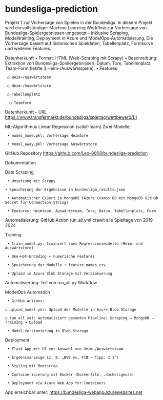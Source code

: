 # bundesliga-prediction
Projekt 1 zur Vorhersage von Spielen in der Bundesliga.
In diesem Projekt wird ein vollständiger Machine Learning Workflow zur Vorhersage von Bundesliga-Spielergebnissen umgesetzt – inklusive Scraping, Modelltraining, Deployment in Azure und ModelOps-Automatisierung. Die Vorhersage basiert auf historischen Spieldaten, Tabellenplatz, Formkurve und weiteren Features.

Datenherkunft
	• Format: HTML (Web-Scraping mit Scrapy)
	• Beschreibung: Extraktion von Bundesliga-Spielergebnissen, Datum, Tore, Tabellenplatz, Team-Form (letzte 3 Heim-/Auswärtsspiele).
	• Features:
	
 	 ○ Heim-/Auswärtsteam 
		
 	 ○ Heim-/Auswärtstore
			
 	 ○ Tabellenplatz
		
	  ○ Teamform


Datenherkunft – URL
https://www.transfermarkt.de/bundesliga/spieltag/wettbewerb/L1

ML-Algorithmus
Linear Regression (scikit-learn)
Zwei Modelle:
	
	 • model_home.pkl: Vorhersage Heimtore
	
	 • model_away.pkl: Vorhersage Auswärtstore

GitHub Repository
https://github.com/Leo-8008/bundesliga-prediction

Dokumentation

Data Scraping
	
	 • Umsetzung mit Scrapy

 	• Speicherung der Ergebnisse in bundesliga_results.json

	 • Automatischer Export in MongoDB (Azure Cosmos DB mit MongoDB GitHub Secret für Connection String)

	 • Features: Heimteam, Auswärtsteam, Tore, Datum, Tabellenplatz, Form
 
 Automatisierung: GitHub Action run_all.yml crawlt alle Spieltage von 2019–2024

Training

	 • train_model.py: trainiert zwei Regressionsmodelle (Heim- und Auswärtstore)

	 • One-Hot-Encoding + numerische Features

	 • Speicherung der Modelle + feature_names.csv

	 • Upload in Azure Blob Storage mit Versionierung

 Automatisierung: Teil von run_all.py Workflow

ModelOps Automation

	 • GitHub Actions:

  	○ upload_model.yml: Upload der Modelle in Azure Blob Storage

 	○ run_all.yml: Automatisiert gesamten Pipeline: Scraping → MongoDB → Training → Upload

	 • Model-Versionierung in Blob Storage

Deployment
	
	 • Flask App mit UI zur Auswahl von Heim-/Auswärtsteam

	 • Ergebnisanzeige (z. B. „BVB vs. FCB – Tipp: 2:1“)

	 • Styling mit Bootstrap

	 • Containerisierung mit Docker (Dockerfile, .dockerignore)

	 • Deployment via Azure Web App for Containers

App erreichbar unter: https://bundesliga-webapp.azurewebsites.net

